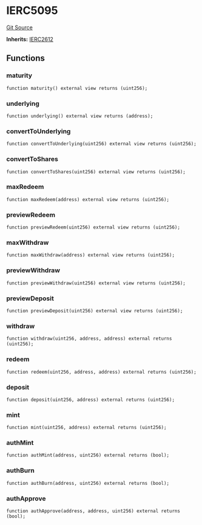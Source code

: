 # IERC5095
[Git Source](https://github.com/Swivel-Finance/illuminate/blob/7162e4822e4bbebd99b67c43e703ecedf92a2138/src/interfaces/IERC5095.sol)

**Inherits:**
[IERC2612](/src/interfaces/IERC2612.sol/contract.IERC2612.md)


## Functions
### maturity


```solidity
function maturity() external view returns (uint256);
```

### underlying


```solidity
function underlying() external view returns (address);
```

### convertToUnderlying


```solidity
function convertToUnderlying(uint256) external view returns (uint256);
```

### convertToShares


```solidity
function convertToShares(uint256) external view returns (uint256);
```

### maxRedeem


```solidity
function maxRedeem(address) external view returns (uint256);
```

### previewRedeem


```solidity
function previewRedeem(uint256) external view returns (uint256);
```

### maxWithdraw


```solidity
function maxWithdraw(address) external view returns (uint256);
```

### previewWithdraw


```solidity
function previewWithdraw(uint256) external view returns (uint256);
```

### previewDeposit


```solidity
function previewDeposit(uint256) external view returns (uint256);
```

### withdraw


```solidity
function withdraw(uint256, address, address) external returns (uint256);
```

### redeem


```solidity
function redeem(uint256, address, address) external returns (uint256);
```

### deposit


```solidity
function deposit(uint256, address) external returns (uint256);
```

### mint


```solidity
function mint(uint256, address) external returns (uint256);
```

### authMint


```solidity
function authMint(address, uint256) external returns (bool);
```

### authBurn


```solidity
function authBurn(address, uint256) external returns (bool);
```

### authApprove


```solidity
function authApprove(address, address, uint256) external returns (bool);
```

